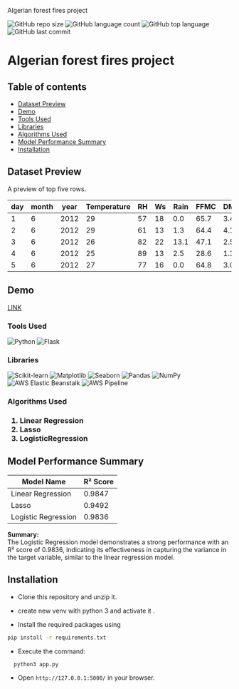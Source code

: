 Algerian forest fires project



![GitHub repo size](https://img.shields.io/github/repo-size/Sandy752/Forest-Fire-Prediction?style=for-the-badge)
![GitHub language count](https://img.shields.io/github/languages/count/Sandy752/Forest-Fire-Prediction?style=for-the-badge)
![GitHub top language](https://img.shields.io/github/languages/top/Sandy752/Forest-Fire-Prediction?style=for-the-badge)
![GitHub last commit](https://img.shields.io/github/last-commit/Sandy752/Forest-Fire-Prediction?color=red&style=for-the-badge)


# Algerian forest fires project

## Table of contents
* [Dataset Preview](#dataset-preview)
* [Demo](#demo)   
* [Tools Used](#3)
* [Libraries](#4)
* [Algorithms Used](#5)
* [Model Performance Summary](#model-performance-summary)
* [Installation](#installation)


## Dataset Preview

A preview of top five rows.


| day | month | year | Temperature | RH | Ws | Rain | FFMC | DMC | DC  | ISI | BUI | FWI | Classes  | Region |
|-----|-------|------|-------------|----|----|------|------|-----|-----|-----|-----|-----|----------|--------|
| 1   | 6     | 2012 | 29          | 57 | 18 | 0.0  | 65.7 | 3.4 | 7.6 | 1.3 | 3.4 | 0.5 | not fire | 0      |
| 2   | 6     | 2012 | 29          | 61 | 13 | 1.3  | 64.4 | 4.1 | 7.6 | 1.0 | 3.9 | 0.4 | not fire | 0      |
| 3   | 6     | 2012 | 26          | 82 | 22 | 13.1 | 47.1 | 2.5 | 7.1 | 0.3 | 2.7 | 0.1 | not fire | 0      |
| 4   | 6     | 2012 | 25          | 89 | 13 | 2.5  | 28.6 | 1.3 | 6.9 | 0.0 | 1.7 | 0.0 | not fire | 0      |
| 5   | 6     | 2012 | 27          | 77 | 16 | 0.0  | 64.8 | 3.0 | 14.2| 1.2 | 3.9 | 0.5 | not fire | 0      |


## Demo

[LINK](http://forest-fire-prediction-env.eba-hb3a34jp.ap-south-1.elasticbeanstalk.com/predict)

<h3>Tools Used </h3><a id="3"></a>

![Python](https://img.shields.io/badge/Python-3776AB?style=for-the-badge&logo=python&logoColor=white)
![Flask](https://img.shields.io/badge/Flask-000000?style=for-the-badge&logo=flask&logoColor=white)

<h3>Libraries</h3><a id="4"></a>

![Scikit-learn](https://img.shields.io/badge/scikit--learn-F7931E?style=for-the-badge&logo=scikit-learn&logoColor=white)
![Matplotlib](https://img.shields.io/badge/Matplotlib-FF7F0E?style=for-the-badge&logo=matplotlib&logoColor=white)
![Seaborn](https://img.shields.io/badge/Seaborn-30B5E3?style=for-the-badge&logo=python&logoColor=white)
![Pandas](https://img.shields.io/badge/Pandas-150458?style=for-the-badge&logo=pandas&logoColor=white)
![NumPy](https://img.shields.io/badge/NumPy-013243?style=for-the-badge&logo=numpy&logoColor=white)
![AWS Elastic Beanstalk](https://img.shields.io/badge/AWS%20Elastic%20Beanstalk-FF9900?style=for-the-badge&logo=amazonaws&logoColor=white)
![AWS Pipeline](https://img.shields.io/badge/AWS%20Pipeline-FF9900?style=for-the-badge&logo=amazonaws&logoColor=white)


<h3>Algorithms Used<h3><a id="5"></a>

1. Linear Regression
2. Lasso
3. LogisticRegression

## Model Performance Summary

| Model Name            | R² Score |
|-----------------------|----------|
| Linear Regression      | 0.9847   |
| Lasso                  | 0.9492   |
| Logistic Regression    | 0.9836   |

**Summary:**  
The Logistic Regression model demonstrates a strong performance with an R² score of 0.9836, indicating its effectiveness in capturing the variance in the target variable, similar to the linear regression model.

## Installation

* Clone this repository and unzip it.

* create new  venv with python 3 and activate it .

* Install the required packages using

 ``` bash
pip install -r requirements.txt
```

* Execute the command:
``` bash
  python3 app.py
```

* Open ```http://127.0.0.1:5000/``` in your browser.